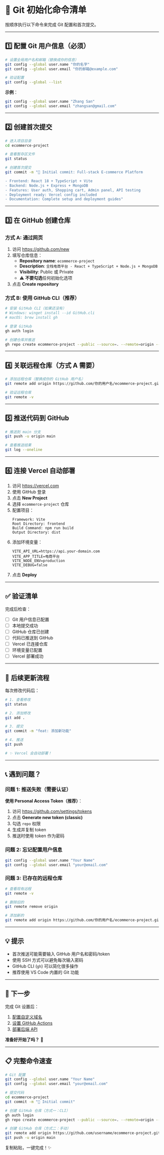 
# 📝 Git 初始化命令清单

按顺序执行以下命令来完成 Git 配置和首次提交。

---

## 1️⃣ 配置 Git 用户信息（必须）

```bash
# 设置全局用户名和邮箱（替换成你的信息）
git config --global user.name "你的名字"
git config --global user.email "你的邮箱@example.com"

# 验证配置
git config --global --list
```

**示例**：
```bash
git config --global user.name "Zhang San"
git config --global user.email "zhangsan@gmail.com"
```

---

## 2️⃣ 创建首次提交

```bash
# 进入项目目录
cd ecommerce-project

# 查看暂存区文件
git status

# 创建首次提交
git commit -m "🎉 Initial commit: Full-stack E-commerce Platform

- Frontend: React 18 + TypeScript + Vite
- Backend: Node.js + Express + MongoDB
- Features: User auth, Shopping cart, Admin panel, API testing
- Deployment ready: Vercel config included
- Documentation: Complete setup and deployment guides"
```

---

## 3️⃣ 在 GitHub 创建仓库

### 方式 A: 通过网页

1. 访问 https://github.com/new
2. 填写仓库信息：
   - **Repository name**: `ecommerce-project`
   - **Description**: `全栈电商平台 - React + TypeScript + Node.js + MongoDB`
   - **Visibility**: Public 或 Private
   - ⚠️ **不要勾选**任何初始化选项
3. 点击 **Create repository**

### 方式 B: 使用 GitHub CLI（推荐）

```bash
# 安装 GitHub CLI（如果还没有）
# Windows: winget install --id GitHub.cli
# macOS: brew install gh

# 登录 GitHub
gh auth login

# 创建仓库并推送
gh repo create ecommerce-project --public --source=. --remote=origin --push
```

---

## 4️⃣ 关联远程仓库（方式 A 需要）

```bash
# 添加远程仓库（替换成你的 GitHub 用户名）
git remote add origin https://github.com/你的用户名/ecommerce-project.git

# 验证远程仓库
git remote -v
```

---

## 5️⃣ 推送代码到 GitHub

```bash
# 推送到 main 分支
git push -u origin main

# 查看推送结果
git log --oneline
```

---

## 6️⃣ 连接 Vercel 自动部署

1. 访问 https://vercel.com
2. 使用 GitHub 登录
3. 点击 **New Project**
4. 选择 `ecommerce-project` 仓库
5. 配置项目：
   ```
   Framework: Vite
   Root Directory: frontend
   Build Command: npm run build
   Output Directory: dist
   ```
6. 添加环境变量：
   ```
   VITE_API_URL=https://api.your-domain.com
   VITE_APP_TITLE=电商平台
   VITE_NODE_ENV=production
   VITE_DEBUG=false
   ```
7. 点击 **Deploy**

---

## ✅ 验证清单

完成后检查：

- [ ] Git 用户信息已配置
- [ ] 本地提交成功
- [ ] GitHub 仓库已创建
- [ ] 代码已推送到 GitHub
- [ ] Vercel 已连接仓库
- [ ] 环境变量已配置
- [ ] Vercel 部署成功

---

## 🚀 后续更新流程

每次修改代码后：

```bash
# 1. 查看修改
git status

# 2. 添加修改
git add .

# 3. 提交
git commit -m "feat: 添加新功能"

# 4. 推送
git push

# ✨ Vercel 会自动部署！
```

---

## 📞 遇到问题？

### 问题 1: 推送失败（需要认证）

**使用 Personal Access Token（推荐）**：

1. 访问 https://github.com/settings/tokens
2. 点击 **Generate new token (classic)**
3. 勾选 `repo` 权限
4. 生成并复制 token
5. 推送时使用 token 作为密码

### 问题 2: 忘记配置用户信息

```bash
git config --global user.name "Your Name"
git config --global user.email "your@email.com"
```

### 问题 3: 已存在的远程仓库

```bash
# 查看现有远程
git remote -v

# 删除旧的
git remote remove origin

# 添加新的
git remote add origin https://github.com/你的用户名/ecommerce-project.git
```

---

## 💡 提示

- 首次推送可能需要输入 GitHub 用户名和密码/token
- 使用 SSH 方式可以避免每次输入密码
- GitHub CLI (`gh`) 可以简化很多操作
- 推荐使用 VS Code 内置的 Git 功能

---

## 🔗 下一步

完成 Git 设置后：

1. [配置自定义域名](./VERCEL_DEPLOYMENT.md#-配置自定义域名)
2. [设置 GitHub Actions](./GITHUB_SETUP.md#-github-actions可选)
3. [部署后端 API](./DEPLOYMENT.md#-后端部署)

**准备好开始了吗？** 🚀

---

## 📋 完整命令速查

```bash
# Git 配置
git config --global user.name "Your Name"
git config --global user.email "your@email.com"

# 提交代码
cd ecommerce-project
git commit -m "🎉 Initial commit"

# 创建 GitHub 仓库（方式一：CLI）
gh auth login
gh repo create ecommerce-project --public --source=. --remote=origin --push

# 创建 GitHub 仓库（方式二：手动）
git remote add origin https://github.com/username/ecommerce-project.git
git push -u origin main
```

复制粘贴，一键完成！✨
